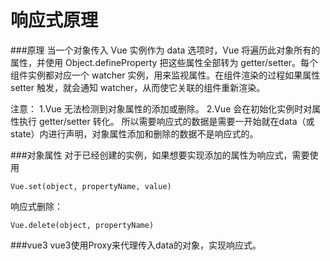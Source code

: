 响应式原理
===================

###原理
当一个对象传入 Vue 实例作为 data 选项时，Vue 将遍历此对象所有的属性，并使用 Object.defineProperty 把这些属性全部转为 getter/setter。每个组件实例都对应一个 watcher 实例，用来监视属性。在组件渲染的过程如果属性 setter 触发，就会通知 watcher，从而使它关联的组件重新渲染。

注意：
1.Vue 无法检测到对象属性的添加或删除。
2.Vue 会在初始化实例时对属性执行 getter/setter 转化。
所以需要响应式的数据是需要一开始就在data（或state）内进行声明，对象属性添加和删除的数据不是响应式的。

###对象属性
对于已经创建的实例，如果想要实现添加的属性为响应式，需要使用
```
Vue.set(object, propertyName, value)
```
响应式删除：
```
Vue.delete(object, propertyName)
```

###vue3
vue3使用Proxy来代理传入data的对象，实现响应式。